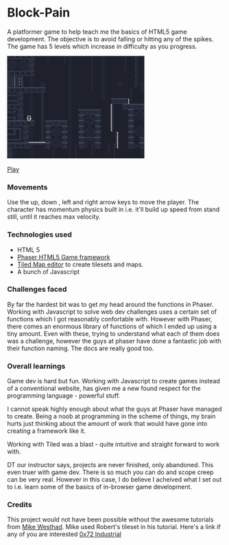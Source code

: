 # Block-Pain


A platformer game to help teach me the basics of HTML5 game development. The objective is to avoid falling or hitting any of the spikes. The game has 5 levels which increase in difficulty as you progress. 

![Screenshot](https://raw.githubusercontent.com/ajayraveendran/Block-Pain/master/assets/images/Screen%20Shot.png)

[Play](https://ajayraveendran.github.io/Block-Pain/)

### Movements

Use the up, down , left and right arrow keys to move the player. The character has momentum physics built in i.e. it'll build up speed from stand still, until it reaches max velocity.

### Technologies used

* HTML 5
* [Phaser HTML5 Game framework](https://phaser.io/)
* [Tiled Map editor](https://www.mapeditor.org/) to create tilesets and maps.
* A bunch of Javascript

### Challenges faced

By far the hardest bit was to get my head around the functions in Phaser. Working with Javascript to solve web dev challenges uses a certain set of functions which I got reasonably confortable with. However with Phaser, there comes an enormous library of functions of which I ended up using a tiny amount. Even with these, trying to understand what each of them does was a challenge, however the guys at phaser have done a fantastic job with their function naming. The docs are really good too.

### Overall learnings

Game dev is hard but fun. Working with Javascript to create games instead of a conventional website, has given me a new found respect for the programming language - powerful stuff.

I cannot speak highly enough about what the guys at Phaser have managed to create. Being a noob at programming in the scheme of things, my brain hurts just thinking about the amount of work that would have gone into creating a framework like it.

Working with Tiled was a blast - quite intuitive and straight forward to work with.

DT our instructor says, projects are never finished, only abandoned. This even truer with game dev. There is so much you can do and scope creep can be very real. However in this case, I do believe I acheived what I set out to i.e. learn some of the basics of in-browser game development.

### Credits

This project would not have been possible without the awesome tutorials from [Mike Westhad](www.mikewesthad.com).
Mike used Robert's tileset in his tutorial. Here's a link if any of you are interested [0x72 Industrial](https://0x72.itch.io/16x16-industrial-tileset)